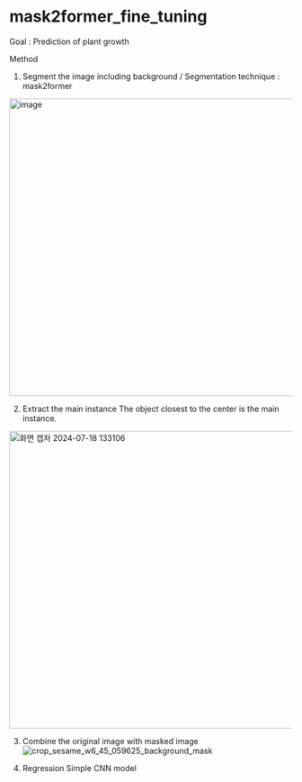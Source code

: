 # mask2former_fine_tuning

Goal : Prediction of plant growth

Method

1. Segment the image including background
/ Segmentation technique : mask2former
<img width="529" alt="image" src="https://github.com/user-attachments/assets/0f50f3cc-0114-40d3-a063-6eb1df850952">

2. Extract the main instance
The object closest to the center is the main instance.
<img width="529" alt="화면 캡처 2024-07-18 133106" src="https://github.com/user-attachments/assets/08f6bbc2-498e-43fd-82ab-261232cb26cf">


3. Combine the original image with masked image
![crop_sesame_w6_45_059625_background_mask](https://github.com/user-attachments/assets/a7bdb41d-768f-4277-b46b-28842b0def96)


4. Regression
Simple CNN model 


